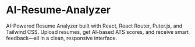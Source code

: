 # AI-Resume-Analyzer
AI-Powered Resume Analyzer built with React, React Router, Puter.js, and Tailwind CSS. Upload resumes, get AI-based ATS scores, and receive smart feedback—all in a clean, responsive interface.
